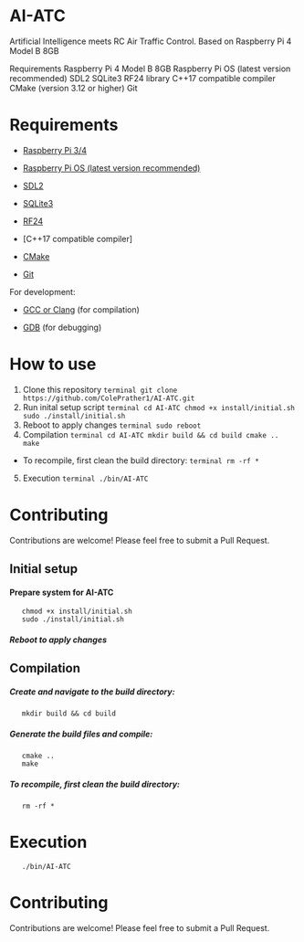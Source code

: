 # AI-ATC
Artificial Intelligence meets RC Air Traffic Control. Based on Raspberry Pi 4 Model B 8GB


Requirements
Raspberry Pi 4 Model B 8GB
Raspberry Pi OS (latest version recommended)
SDL2
SQLite3
RF24 library
C++17 compatible compiler
CMake (version 3.12 or higher)
Git


# Requirements

- [Raspberry Pi 3/4](https://www.raspberrypi.com/products/raspberry-pi-4-model-b/)

- [Raspberry Pi OS (latest version recommended)](https://www.raspberrypi.com/software/) 
 
- [SDL2](https://www.libsdl.org/)
 
- [SQLite3](https://www.sqlite.org/)
 
- [RF24](https://github.com/nRF24/RF24)

- [C++17 compatible compiler]

- [CMake](https://cmake.org/)

- [Git](https://git-scm.com/)
 

For development:
  
- [GCC or Clang](https://gcc.gnu.org/) (for compilation)
  
- [GDB](https://www.gnu.org/software/gdb/) (for debugging)
  



# How to use

1. Clone this repository 
       ```terminal
       git clone https://github.com/ColePrather1/AI-ATC.git
       ```
2. Run inital setup script
       ```terminal
       cd AI-ATC
       chmod +x install/initial.sh
       sudo ./install/initial.sh
       ```            
3. Reboot to apply changes
       ```terminal
       sudo reboot
       ```
4. Compilation
       ```terminal
       cd AI-ATC
       mkdir build && cd build
       cmake ..
       make
       ```
- To recompile, first clean the build directory:
       ```terminal
       rm -rf *
       ```
5. Execution
       ```terminal
       ./bin/AI-ATC
       ```

# Contributing
Contributions are welcome! Please feel free to submit a Pull Request.





## Initial setup
#### Prepare system for AI-ATC
       chmod +x install/initial.sh
       sudo ./install/initial.sh
##### Reboot to apply changes

## Compilation
##### Create and navigate to the build directory:
       mkdir build && cd build
##### Generate the build files and compile:
       cmake ..
       make
##### To recompile, first clean the build directory:
       rm -rf *

# Execution
       ./bin/AI-ATC


# Contributing
Contributions are welcome! Please feel free to submit a Pull Request.
